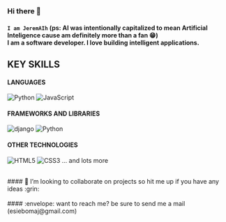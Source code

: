 ### Hi there 👋

#### `I am JeremAIh` (ps: <b>AI</b> was intentionally capitalized to mean Artificial Inteligence cause am definitely more than a fan :grin:) <br>I am a software developer. I love building intelligent applications.

## KEY SKILLS

#### LANGUAGES
![Python](https://img.shields.io/badge/-Python-%233776AB?style=flat-square&logo=Python&logoColor=ffffff)
![JavaScript](https://img.shields.io/badge/-JavaScript-%23F7DF1C?style=flat-square&logo=javascript&logoColor=000000&labelColor=%23F7DF1C&color=%23FFCE5A)
#### FRAMEWORKS AND LIBRARIES
![django](https://img.shields.io/badge/-django-%233776AB?style=flat-square&logo=django&logoColor=ffffff)
![Python](https://img.shields.io/badge/-react-%233776AB?style=flat-square&logo=react&logoColor=ffffff)
#### OTHER TECHNOLOGIES
![HTML5](https://img.shields.io/badge/-HTML5-%23E44D27?style=flat-square&logo=html5&logoColor=ffffff)
![CSS3](https://img.shields.io/badge/-CSS3-%231572B6?style=flat-square&logo=css3)
... and lots more

<br>
#### 👯 I’m looking to collaborate on projects so hit me up if you have any ideas :grin:
<br>
<br>
#### :envelope: want to reach me? be sure to send me a mail (esiebomaj@gmail.com)
<!--
**esiebomaj/esiebomaj** is a ✨ _special_ ✨ repository because its `README.md` (this file) appears on your GitHub profile.

Here are some ideas to get you started:

- 🔭 I’m currently working on ...
- 🌱 I’m currently learning ...
- 👯 I’m looking to collaborate on ...
- 🤔 I’m looking for help with ...
- 💬 Ask me about ...
- 📫 How to reach me: ...
- 😄 Pronouns: ...
- ⚡ Fun fact: ...
-->
